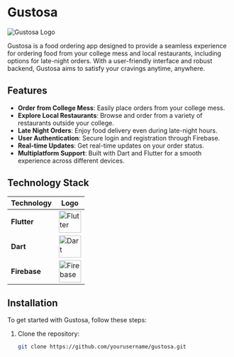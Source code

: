 # Gustosa

![Gustosa Logo](path_to_your_logo_image) <!-- Adjust path accordingly -->

Gustosa is a food ordering app designed to provide a seamless experience for ordering food from your college mess and local restaurants, including options for late-night orders. With a user-friendly interface and robust backend, Gustosa aims to satisfy your cravings anytime, anywhere.

## Features

- **Order from College Mess**: Easily place orders from your college mess.
- **Explore Local Restaurants**: Browse and order from a variety of restaurants outside your college.
- **Late Night Orders**: Enjoy food delivery even during late-night hours.
- **User Authentication**: Secure login and registration through Firebase.
- **Real-time Updates**: Get real-time updates on your order status.
- **Multiplatform Support**: Built with Dart and Flutter for a smooth experience across different devices.

## Technology Stack

| Technology | Logo |
|------------|------|
| **Flutter** | <img src="https://upload.wikimedia.org/wikipedia/commons/1/17/Flutter_logo.png" alt="Flutter" width="50"/> |
| **Dart** | <img src="https://upload.wikimedia.org/wikipedia/commons/8/8b/Dart-logo.png" alt="Dart" width="50"/> |
| **Firebase** | <img src="https://firebase.google.com/images/brand-guidelines/logo-logomark.png" alt="Firebase" width="50"/> |

## Installation

To get started with Gustosa, follow these steps:

1. Clone the repository:
   ```bash
   git clone https://github.com/yourusername/gustosa.git
